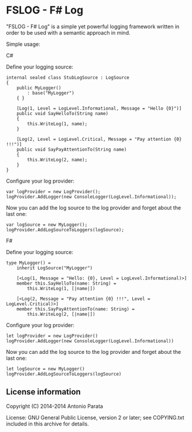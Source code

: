 # FSLOG - F# Log

"FSLOG - F# Log" is a simple yet powerful logging framework written in order to be used with a semantic approach in mind.

Simple usage:

C#

Define your logging source:

	internal sealed class StubLogSource : LogSource
    {
        public MyLogger()
            : base("MyLogger")
        { }

        [Log(1, Level = LogLevel.Informational, Message = "Hello {0}")]
        public void SayHelloTo(String name)
        {
            this.WriteLog(1, name);
        }

        [Log(2, Level = LogLevel.Critical, Message = "Pay attention {0} !!!")]
        public void SayPayAttentionTo(String name)
        {
            this.WriteLog(2, name);
        }
    }

Configure your log provider:

	var logProvider = new LogProvider();
    logProvider.AddLogger(new ConsoleLogger(LogLevel.Informational));

Now you can add the log source to the log provider and forget about the last one:
	
	var logSource = new MyLogger();
	logProvider.AddLogSourceToLoggers(logSource);

F#

Define your logging source:

	type MyLogger() =
	    inherit LogSource("MyLogger")

	    [<Log(1, Message = "Hello: {0}, Level = LogLevel.Informational)>]
	    member this.SayHelloTo(name: String) =
	        this.WriteLog(1, [|name|])

	    [<Log(2, Message = "Pay attention {0} !!!", Level = LogLevel.Critical)>]
	    member this.SayPayAttentionTo(name: String) =
	        this.WriteLog(2, [|name|])

Configure your log provider:

	let logProvider = new LogProvider()
    logProvider.AddLogger(new ConsoleLogger(LogLevel.Informational))

Now you can add the log source to the log provider and forget about the last one:
	
	let logSource = new MyLogger()
	logProvider.AddLogSourceToLoggers(logSource)


## License information

Copyright (C) 2014-2014 Antonio Parata

License: GNU General Public License, version 2 or later; see COPYING.txt included in this archive for details.